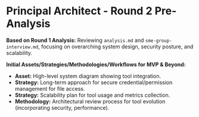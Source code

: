 # Principal Architect - Round 2 Pre-Analysis

**Based on Round 1 Analysis:** Reviewing `analysis.md` and `sme-group-interview.md`, focusing on overarching system design, security posture, and scalability.

**Initial Assets/Strategies/Methodologies/Workflows for MVP & Beyond:**
*   **Asset:** High-level system diagram showing tool integration.
*   **Strategy:** Long-term approach for secure credential/permission management for file access.
*   **Strategy:** Scalability plan for tool usage and metrics collection.
*   **Methodology:** Architectural review process for tool evolution (incorporating security, performance). 